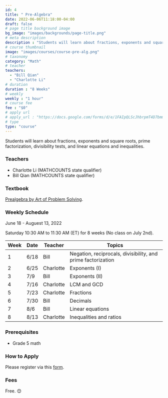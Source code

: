 ```yaml
---
id: 4
title: " Pre-Algebra"
date: 2022-06-06T11:18:00-04:00
draft: false
# page title background image
bg_image: "images/backgrounds/page-title.png"
# meta description
description : "Students will learn about fractions, exponents and square roots, prime factorization, divisibility tests, and linear equations and inequalities."
# course thumbnail
image: "images/courses/course-pre-alg.png"
# taxonomy
category: "Math"
# teacher
teachers:
  - "Bill Qian"
  - "Charlotte Li"
# duration
duration : "8 Weeks"
# weekly
weekly : "1 hour"
# course fee
fee : "$0"
# apply url
# apply_url : "https://docs.google.com/forms/d/e/1FAIpQLScJhbrpmT4D7bmmWS-SxtIcm6NyngImbRl7m6QWbmQjjixZag/viewform"
# type
type: "course"
---
```


Students will learn about fractions, exponents and square roots, prime factorization, divisibility tests, and linear equations and inequalities.

### Teachers

* Charlotte Li (MATHCOUNTS state qualifier)
* Bill Qian (MATHCOUNTS state qualifier)

### Textbook 
[Prealgebra by Art of Problem Solving](https://artofproblemsolving.com/store/item/prealgebra).

### Weekly Schedule

June 18 - Auguest 13, 2022

Saturday 10:30 AM to 11:30 AM (ET) for 8 weeks (No class on July 2nd).

|Week   |Date    | Teacher   | Topics
|-------|--------|-----------|--------------
|1      |6/18    | Bill      | Negation, reciprocals, divisibility, and prime factorization
|2      |6/25    | Charlotte | Exponents (I)
|3      |7/9     | Bill      | Exponents (II)
|4      |7/16    | Charlotte | LCM and GCD
|5      |7/23    | Charlotte | Fractions
|6      |7/30    | Bill      | Decimals
|7      |8/6     | Bill      | Linear equations
|8      |8/13    | Charlotte | Inequalities and ratios


### Prerequisites

* Grade 5 math

### How to Apply

Please register via this [form](https://forms.gle/vqCWoodbqgfKHmjs5).

### Fees

Free. 😊

